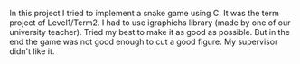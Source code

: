 In this project I tried to implement a snake game using C. It was the term project of Level1/Term2.
I had to use igraphichs library (made by one of our university teacher). 
Tried my best to make it as good as possible. But in the end the game was not good enough to cut a good figure.
My supervisor didn't like it. 
